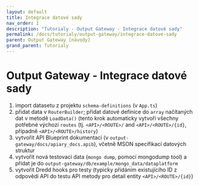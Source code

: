 ```yaml
---
layout: default
title: Integrace datové sady
nav_order: 1
description: "Tutorialy - Output Gateway - Integrace datové sady"
permalink: /docs/tutorialy/output-gateway/integrace-datove-sady
parent: Output Gateway [návody]
grand_parent: Tutorialy
---
```


# Output Gateway - Integrace datové sady

1. import datasetu z projektu `schema-definitions` (v `App.ts`)
1. přidat data v `RouterBuilder`; přidat datové definice do `array` načítaných dat v metodě `LoadData()` (tento krok automaticky vytvoří všechny potřebné výchozí `routes` (tj. `<API>/<ROUTE>/` and `<API>/<ROUTE>/{id}`, případně `<API>/<ROUTE>/history`)
1. vytvořit API Blueprint dokumentaci (v `output-gateway/docs/apiary_docs.apib`), včetně MSON specifikací datových struktur
1. vytvořit nová testovací data (`mongo dump`, pomocí mongodump tool) a přidat je do `output-gateway/db/example/mongo_data/dataplatform`
1. vytvořit Dredd hooks pro testy (typicky přidáním existujícího ID z odpovědi API do testu API metody pro detail entity `<API>/<ROUTE>/{id}`)